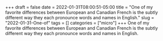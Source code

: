 +++draft = falsedate = 2022-01-31T08:00:51-05:00title = "One of my favorite differences between European and Canadian French is the subtly different way they each pronounce words and names in English."slug = "2022-01-31-One-of"tags = []categories = ["micro"]+++One of my favorite differences between European and Canadian French is the subtly different way they each pronounce words and names in English.